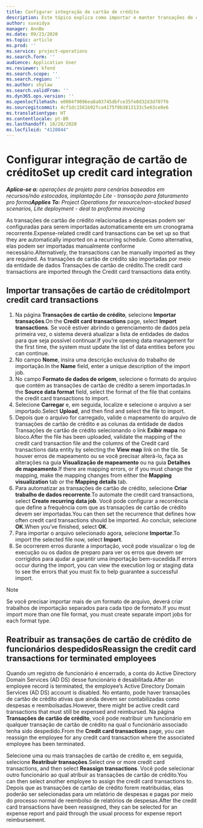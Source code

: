```yaml
---
title: Configurar integração de cartão de crédito
description: Este tópico explica como importar e manter transações de cartão de crédito relacionadas a despesas.
author: suvaidya
manager: AnnBe
ms.date: 09/23/2020
ms.topic: article
ms.prod: ''
ms.service: project-operations
ms.search.form: ''
audience: Application User
ms.reviewer: kfend
ms.search.scope: ''
ms.search.region: ''
ms.author: shylaw
ms.search.validFrom: ''
ms.dyn365.ops.version: ''
ms.openlocfilehash: e0004f9096ea8a03745dbfce35fe0d32d3d707f6
ms.sourcegitcommit: 4cf1dc1561b92fca4175f0b3813133c5e63ce8e6
ms.translationtype: HT
ms.contentlocale: pt-BR
ms.lasthandoff: 10/28/2020
ms.locfileid: "4120844"
---
```

# <a name="set-up-credit-card-integration"></a><span data-ttu-id="b7b79-103">Configurar integração de cartão de crédito</span><span class="sxs-lookup"><span data-stu-id="b7b79-103">Set up credit card integration</span></span>

<span data-ttu-id="b7b79-104">_**Aplica-se a:** operações de projeto para cenários baseados em recursos/não estocados, implantação Lite - transação para faturamento pro forma_</span><span class="sxs-lookup"><span data-stu-id="b7b79-104">_**Applies To:** Project Operations for resource/non-stocked based scenarios, Lite deployment - deal to proforma invoicing_</span></span>

<span data-ttu-id="b7b79-105">As transações de cartão de crédito relacionadas a despesas podem ser configuradas para serem importadas automaticamente em um cronograma recorrente.</span><span class="sxs-lookup"><span data-stu-id="b7b79-105">Expense-related credit card transactions can be set up so that they are automatically imported on a recurring schedule.</span></span> <span data-ttu-id="b7b79-106">Como alternativa, elas podem ser importadas manualmente conforme necessário.</span><span class="sxs-lookup"><span data-stu-id="b7b79-106">Alternatively, the transactions can be manually imported as they are required.</span></span> <span data-ttu-id="b7b79-107">As transações de cartão de crédito são importadas por meio da entidade de dados Transações de cartão de crédito.</span><span class="sxs-lookup"><span data-stu-id="b7b79-107">The credit card transactions are imported through the Credit card transactions data entity.</span></span>

## <a name="import-credit-card-transactions"></a><span data-ttu-id="b7b79-108">Importar transações de cartão de crédito</span><span class="sxs-lookup"><span data-stu-id="b7b79-108">Import credit card transactions</span></span>

1. <span data-ttu-id="b7b79-109">Na página **Transações de cartão de crédito**, selecione **Importar transações**.</span><span class="sxs-lookup"><span data-stu-id="b7b79-109">On the **Credit card transactions** page, select **Import transactions**.</span></span> <span data-ttu-id="b7b79-110">Se você estiver abrindo o gerenciamento de dados pela primeira vez, o sistema deverá atualizar a lista de entidades de dados para que seja possível continuar.</span><span class="sxs-lookup"><span data-stu-id="b7b79-110">If you’re opening data management for the first time, the system must update the list of data entities before you can continue.</span></span>
2. <span data-ttu-id="b7b79-111">No campo **Nome**, insira uma descrição exclusiva do trabalho de importação.</span><span class="sxs-lookup"><span data-stu-id="b7b79-111">In the **Name** field, enter a unique description of the import job.</span></span>
3. <span data-ttu-id="b7b79-112">No campo **Formato de dados de origem**, selecione o formato do arquivo que contém as transações de cartão de crédito a serem importadas.</span><span class="sxs-lookup"><span data-stu-id="b7b79-112">In the **Source data format** field, select the format of the file that contains the credit card transactions to import.</span></span>
4. <span data-ttu-id="b7b79-113">Selecione **Carregar** e, em seguida, localize e selecione o arquivo a ser importado.</span><span class="sxs-lookup"><span data-stu-id="b7b79-113">Select **Upload**, and then find and select the file to import.</span></span>
5. <span data-ttu-id="b7b79-114">Depois que o arquivo for carregado, valide o mapeamento do arquivo de transações de cartão de crédito e as colunas da entidade de dados Transações de cartão de crédito selecionando o link **Exibir mapa** no bloco.</span><span class="sxs-lookup"><span data-stu-id="b7b79-114">After the file has been uploaded, validate the mapping of the credit card transaction file and the columns of the Credit card transactions data entity by selecting the **View map** link on the tile.</span></span> <span data-ttu-id="b7b79-115">Se houver erros de mapeamento ou se você precisar alterá-lo, faça as alterações na guia **Visualização de mapeamento** ou na guia **Detalhes de mapeamento**.</span><span class="sxs-lookup"><span data-stu-id="b7b79-115">If there are mapping errors, or if you must change the mapping, make the mapping changes from either the **Mapping visualization** tab or the **Mapping details** tab.</span></span>
6. <span data-ttu-id="b7b79-116">Para automatizar as transações de cartão de crédito, selecione **Criar trabalho de dados recorrente**.</span><span class="sxs-lookup"><span data-stu-id="b7b79-116">To automate the credit card transactions, select **Create recurring data job**.</span></span> <span data-ttu-id="b7b79-117">Você pode configurar a recorrência que define a frequência com que as transações de cartão de crédito devem ser importadas.</span><span class="sxs-lookup"><span data-stu-id="b7b79-117">You can then set the recurrence that defines how often credit card transactions should be imported.</span></span> <span data-ttu-id="b7b79-118">Ao concluir, selecione **OK**.</span><span class="sxs-lookup"><span data-stu-id="b7b79-118">When you’ve finished, select **OK**.</span></span>
7. <span data-ttu-id="b7b79-119">Para importar o arquivo selecionado agora, selecione **Importar**.</span><span class="sxs-lookup"><span data-stu-id="b7b79-119">To import the selected file now, select **Import**.</span></span>
8. <span data-ttu-id="b7b79-120">Se ocorrerem erros durante a importação, você pode visualizar o log de execução ou os dados de preparo para ver os erros que devem ser corrigidos para ajudar a garantir uma importação bem-sucedida.</span><span class="sxs-lookup"><span data-stu-id="b7b79-120">If errors occur during the import, you can view the execution log or staging data to see the errors that you must fix to help guarantee a successful import.</span></span>

> [!NOTE]
> <span data-ttu-id="b7b79-121">Se você precisar importar mais de um formato de arquivo, deverá criar trabalhos de importação separados para cada tipo de formato.</span><span class="sxs-lookup"><span data-stu-id="b7b79-121">If you must import more than one file format, you must create separate import jobs for each format type.</span></span>

## <a name="reassign-the-credit-card-transactions-for-terminated-employees"></a><span data-ttu-id="b7b79-122">Reatribuir as transações de cartão de crédito de funcionários despedidos</span><span class="sxs-lookup"><span data-stu-id="b7b79-122">Reassign the credit card transactions for terminated employees</span></span>

<span data-ttu-id="b7b79-123">Quando um registro de funcionário é encerrado, a conta do Active Directory Domain Services (AD DS) desse funcionário é desabilitada.</span><span class="sxs-lookup"><span data-stu-id="b7b79-123">After an employee record is terminated, the employee’s Active Directory Domain Services (AD DS) account is disabled.</span></span> <span data-ttu-id="b7b79-124">No entanto, pode haver transações de cartão de crédito ativas que ainda devem ser contabilizadas como despesas e reembolsadas.</span><span class="sxs-lookup"><span data-stu-id="b7b79-124">However, there might be active credit card transactions that must still be expensed and reimbursed.</span></span> <span data-ttu-id="b7b79-125">Na página **Transações de cartão de crédito**, você pode reatribuir um funcionário em qualquer transação de cartão de crédito na qual o funcionário associado tenha sido despedido.</span><span class="sxs-lookup"><span data-stu-id="b7b79-125">From the **Credit card transactions** page, you can reassign the employee for any credit card transaction where the associated employee has been terminated.</span></span>

<span data-ttu-id="b7b79-126">Selecione uma ou mais transações de cartão de crédito e, em seguida, selecione **Reatribuir transações**.</span><span class="sxs-lookup"><span data-stu-id="b7b79-126">Select one or more credit card transactions, and then select **Reassign transactions**.</span></span> <span data-ttu-id="b7b79-127">Você pode selecionar outro funcionário ao qual atribuir as transações de cartão de crédito.</span><span class="sxs-lookup"><span data-stu-id="b7b79-127">You can then select another employee to assign the credit card transactions to.</span></span> <span data-ttu-id="b7b79-128">Depois que as transações de cartão de crédito forem reatribuídas, elas poderão ser selecionadas para um relatório de despesas e pagas por meio do processo normal de reembolso de relatórios de despesas.</span><span class="sxs-lookup"><span data-stu-id="b7b79-128">After the credit card transactions have been reassigned, they can be selected for an expense report and paid through the usual process for expense report reimbursement.</span></span>
